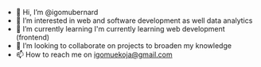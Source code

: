 - 👋 Hi, I’m @igomubernard
- 👀 I’m interested in web and software development as well data analytics
- 🌱 I’m currently learning I'm currently learning web development (frontend)
- 💞️ I’m looking to collaborate on projects to broaden my knowledge
- 📫 How to reach me on igomuekoja@gmail.com

<!---
igomubernard/igomubernard is a ✨ special ✨ repository because its `README.md` (this file) appears on your GitHub profile.
You can click the Preview link to take a look at your changes.
--->
